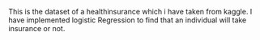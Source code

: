 This is the dataset of a healthinsurance which i have taken from kaggle. I have implemented logistic Regression to find that an individual will take insurance or not. 
